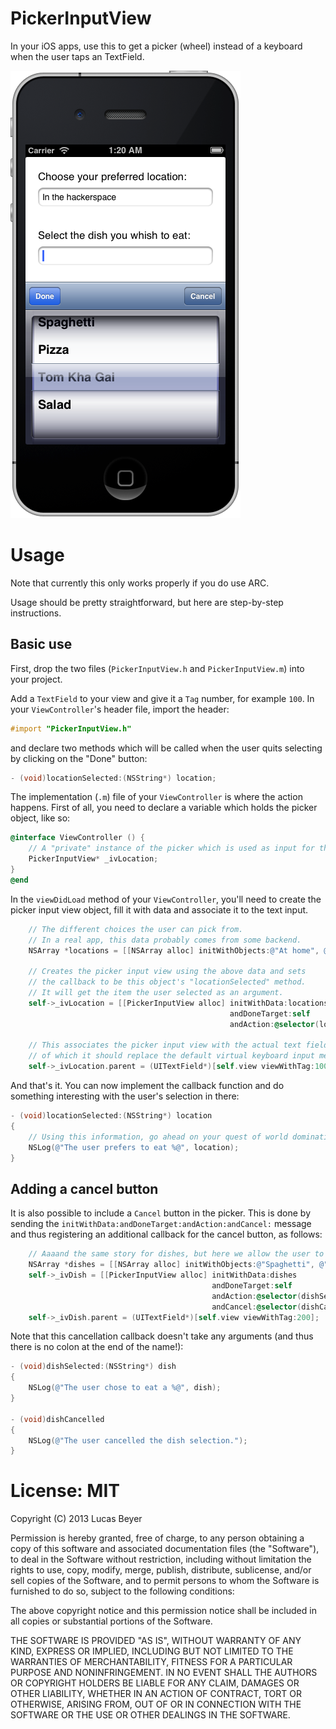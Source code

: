 PickerInputView
===============

In your iOS apps, use this to get a picker (wheel) instead of a keyboard when the user taps an TextField.

![Screenshot of the PickerInputView in action.](example.png)

Usage
=====

Note that currently this only works properly if you do use ARC.

Usage should be pretty straightforward, but here are step-by-step instructions.

Basic use
---------

First, drop the two files (`PickerInputView.h` and `PickerInputView.m`) into
your project.

Add a `TextField` to your view and give it a `Tag` number, for example `100`.
In your `ViewController`'s header file, import the header:

```objective-c
#import "PickerInputView.h"
```

and declare two methods which will be called when the user quits selecting by
clicking on the "Done" button:

```objective-c
- (void)locationSelected:(NSString*) location;
```

The implementation (`.m`) file of your `ViewController` is where the action
happens. First of all, you need to declare a variable which holds the picker
object, like so:

```objective-c
@interface ViewController () {
    // A "private" instance of the picker which is used as input for the TextField.
    PickerInputView* _ivLocation;
}
@end
```

In the `viewDidLoad` method of your `ViewController`, you'll need to create the
picker input view object, fill it with data and associate it to the text input.

```objective-c
    // The different choices the user can pick from.
    // In a real app, this data probably comes from some backend.
    NSArray *locations = [[NSArray alloc] initWithObjects:@"At home", @"At university", @"In the hackerspace", @"At work", @"In the spaceship", nil];

    // Creates the picker input view using the above data and sets
    // the callback to be this object's "locationSelected" method.
    // It will get the item the user selected as an argument.
    self->_ivLocation = [[PickerInputView alloc] initWithData:locations
                                                 andDoneTarget:self
                                                 andAction:@selector(locationSelected:)];

    // This associates the picker input view with the actual text field
    // of which it should replace the default virtual keyboard input method.
    self->_ivLocation.parent = (UITextField*)[self.view viewWithTag:100];
```

And that's it. You can now implement the callback function and do something
interesting with the user's selection in there:

```objective-c
- (void)locationSelected:(NSString*) location
{
    // Using this information, go ahead on your quest of world domination!
    NSLog(@"The user prefers to eat %@", location);
}
```

Adding a cancel button
----------------------
It is also possible to include a `Cancel` button in the picker. This is done by
sending the `initWithData:andDoneTarget:andAction:andCancel:` message and thus
registering an additional callback for the cancel button, as follows:

```objective-c
    // Aaaand the same story for dishes, but here we allow the user to cancel.
    NSArray *dishes = [[NSArray alloc] initWithObjects:@"Spaghetti", @"Pizza", @"Tom Kha Gai", @"Salad", nil];
    self->_ivDish = [[PickerInputView alloc] initWithData:dishes
                                             andDoneTarget:self
                                             andAction:@selector(dishSelected:)
                                             andCancel:@selector(dishCancelled)];
    self->_ivDish.parent = (UITextField*)[self.view viewWithTag:200];
```

Note that this cancellation callback doesn't take any arguments (and thus there
is no colon at the end of the name!):

```objective-c
- (void)dishSelected:(NSString*) dish
{
    NSLog(@"The user chose to eat a %@", dish);
}

- (void)dishCancelled
{
    NSLog(@"The user cancelled the dish selection.");
}
```

License: MIT
============

Copyright (C) 2013 Lucas Beyer

Permission is hereby granted, free of charge, to any person obtaining a copy of this software and associated documentation files (the "Software"), to deal in the Software without restriction, including without limitation the rights to use, copy, modify, merge, publish, distribute, sublicense, and/or sell copies of the Software, and to permit persons to whom the Software is furnished to do so, subject to the following conditions:

The above copyright notice and this permission notice shall be included in all copies or substantial portions of the Software.

THE SOFTWARE IS PROVIDED "AS IS", WITHOUT WARRANTY OF ANY KIND, EXPRESS OR IMPLIED, INCLUDING BUT NOT LIMITED TO THE WARRANTIES OF MERCHANTABILITY, FITNESS FOR A PARTICULAR PURPOSE AND NONINFRINGEMENT. IN NO EVENT SHALL THE AUTHORS OR COPYRIGHT HOLDERS BE LIABLE FOR ANY CLAIM, DAMAGES OR OTHER LIABILITY, WHETHER IN AN ACTION OF CONTRACT, TORT OR OTHERWISE, ARISING FROM, OUT OF OR IN CONNECTION WITH THE SOFTWARE OR THE USE OR OTHER DEALINGS IN THE SOFTWARE.

